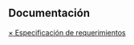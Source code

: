 ## Documentación

[× Especificación de requerimientos](https://github.com/CarsOk/proyectoformativo-proyecto_formativo/blob/master/Especificaci%C3%B3n%20de%20requerimientos)
